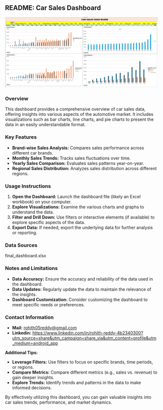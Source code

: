 ## README: Car Sales Dashboard

![Dashboard](dashboard.png)

### Overview

This dashboard provides a comprehensive overview of car sales data, offering insights into various aspects of the automotive market. It includes visualizations such as bar charts, line charts, and pie charts to present the data in an easily understandable format.

### Key Features

* **Brand-wise Sales Analysis:** Compares sales performance across different car brands.
* **Monthly Sales Trends:** Tracks sales fluctuations over time.
* **Yearly Sales Comparison:** Evaluates sales patterns year-on-year.
* **Regional Sales Distribution:** Analyzes sales distribution across different regions.

### Usage Instructions

1. **Open the Dashboard:** Launch the dashboard file (likely an Excel workbook) on your computer.
2. **Explore Visualizations:** Examine the various charts and graphs to understand the data.
3. **Filter and Drill Down:** Use filters or interactive elements (if available) to explore specific aspects of the data.
4. **Export Data:** If needed, export the underlying data for further analysis or reporting.

### Data Sources

final_dashboard.xlsx

### Notes and Limitations

* **Data Accuracy:** Ensure the accuracy and reliability of the data used in the dashboard.
* **Data Updates:** Regularly update the data to maintain the relevance of the insights.
* **Dashboard Customization:** Consider customizing the dashboard to meet specific needs or preferences.

### Contact Information
* **Mail:** rohith05reddy@gmail.com
* **Linkedin:** https://www.linkedin.com/in/rohith-reddy-4b2340300?utm_source=share&utm_campaign=share_via&utm_content=profile&utm_medium=android_app


**Additional Tips:**

* **Leverage Filters:** Use filters to focus on specific brands, time periods, or regions.
* **Compare Metrics:** Compare different metrics (e.g., sales vs. revenue) to gain deeper insights.
* **Explore Trends:** Identify trends and patterns in the data to make informed decisions.

By effectively utilizing this dashboard, you can gain valuable insights into car sales trends, performance, and market dynamics.
